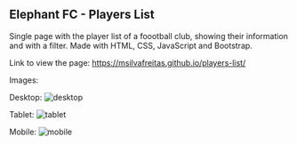 ## Elephant FC - Players List

Single page with the player list of a foootball club, showing their information and with a filter. Made with HTML, CSS, JavaScript and Bootstrap.

Link to view the page: https://msilvafreitas.github.io/players-list/

Images:

Desktop:
![desktop](https://user-images.githubusercontent.com/108239154/176917945-482244b4-5c73-460e-8c01-fb5a91620711.png)

Tablet:
![tablet](https://user-images.githubusercontent.com/108239154/176918006-c1abbd27-bb46-456e-87d5-c6fe87d5b88e.png)

Mobile:
![mobile](https://user-images.githubusercontent.com/108239154/176918018-58f61e43-1e2c-4b9a-8c2a-895d375de65f.png)
